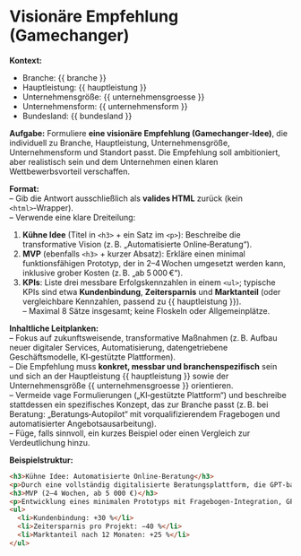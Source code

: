 # Visionäre Empfehlung (Gamechanger)

**Kontext:**
- Branche: {{ branche }}
- Hauptleistung: {{ hauptleistung }}
- Unternehmensgröße: {{ unternehmensgroesse }}
- Unternehmensform: {{ unternehmensform }}
- Bundesland: {{ bundesland }}

**Aufgabe:**
Formuliere **eine visionäre Empfehlung (Gamechanger‑Idee)**, die individuell zu Branche, Hauptleistung, Unternehmensgröße, Unternehmensform und Standort passt. Die Empfehlung soll ambitioniert, aber realistisch sein und dem Unternehmen einen klaren Wettbewerbsvorteil verschaffen.

**Format:**  
– Gib die Antwort ausschließlich als **valides HTML** zurück (kein `<html>`‑Wrapper).  
– Verwende eine klare Dreiteilung:  
  1. **Kühne Idee** (Titel in `<h3>` + ein Satz im `<p>`): Beschreibe die transformative Vision (z. B. „Automatisierte Online‑Beratung“).  
  2. **MVP** (ebenfalls `<h3>` + kurzer Absatz): Erkläre einen minimal funktionsfähigen Prototyp, der in 2–4 Wochen umgesetzt werden kann, inklusive grober Kosten (z. B. „ab 5 000 €“).  
  3. **KPIs**: Liste drei messbare Erfolgskennzahlen in einem `<ul>`; typische KPIs sind etwa **Kundenbindung**, **Zeitersparnis** und **Marktanteil** (oder vergleichbare Kennzahlen, passend zu {{ hauptleistung }}).  
– Maximal 8 Sätze insgesamt; keine Floskeln oder Allgemeinplätze.

**Inhaltliche Leitplanken:**  
– Fokus auf zukunftsweisende, transformative Maßnahmen (z. B. Aufbau neuer digitaler Services, Automatisierung, datengetriebene Geschäftsmodelle, KI‑gestützte Plattformen).  
– Die Empfehlung muss **konkret, messbar und branchenspezifisch** sein und sich an der Hauptleistung {{ hauptleistung }} sowie der Unternehmensgröße {{ unternehmensgroesse }} orientieren.  
– Vermeide vage Formulierungen („KI‑gestützte Plattform“) und beschreibe stattdessen ein spezifisches Konzept, das zur Branche passt (z. B. bei Beratung: „Beratungs‑Autopilot“ mit vorqualifizierendem Fragebogen und automatisierter Angebotsausarbeitung).  
– Füge, falls sinnvoll, ein kurzes Beispiel oder einen Vergleich zur Verdeutlichung hinzu.

**Beispielstruktur:**
```html
<h3>Kühne Idee: Automatisierte Online‑Beratung</h3>
<p>Durch eine vollständig digitalisierte Beratungsplattform, die GPT‑basierte Fragebögen auswertet, werden Kunden in Echtzeit bedient.</p>
<h3>MVP (2–4 Wochen, ab 5 000 €)</h3>
<p>Entwicklung eines minimalen Prototyps mit Fragebogen‑Integration, GPT‑Auswertung und einfacher Weboberfläche.</p>
<ul>
  <li>Kundenbindung: +30 %</li>
  <li>Zeitersparnis pro Projekt: −40 %</li>
  <li>Marktanteil nach 12 Monaten: +25 %</li>
</ul>
```